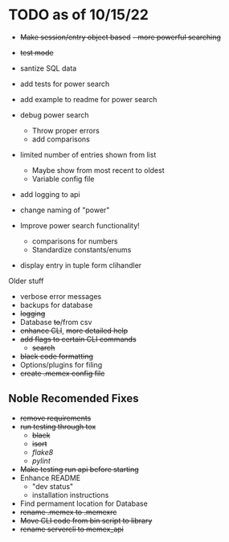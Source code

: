 # TODO as of 10/15/22
- ~~Make session/entry object based~~
~~- more powerful searching~~
- ~~test mode~~ 
- santize SQL data
- add tests for power search
- add example to readme for power search
- debug power search
    - Throw proper errors
    - add comparisons

- limited number of entries shown from list
    - Maybe show from most recent to oldest
    - Variable config file
- add logging to api 
- change naming of "power"
- Improve power search functionality!
    - comparisons for numbers
    - Standardize constants/enums
- display entry in tuple form clihandler


Older stuff
- verbose error messages
- backups for database
- ~~logging~~
- Database ~~to~~/from csv
- ~~enhance CLI~~, ~~more detailed help~~
- ~~add flags to certain CLI commands~~
    - ~~search~~
- ~~black code formatting~~
- Options/plugins for filing
- ~~create .memex config file~~

## Noble Recomended Fixes
- ~~remove requirements~~
- ~~run testing through tox~~
    - ~~black~~
    - ~~isort~~
    - *flake8*
    - *pylint*
- ~~Make testing run api before starting~~
- Enhance README
    - "dev status"
    - installation instructions
- Find permament location for Database
- ~~rename .memex to .memexrc~~
- ~~Move CLI code from bin script to library~~
- ~~rename servercli to memex_api~~
